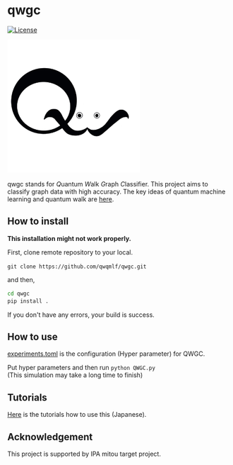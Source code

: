 
# qwgc

[![License](https://img.shields.io/badge/License-Apache%202.0-blue.svg)](https://opensource.org/licenses/Apache-2.0)

<img src="./image/qwgc_logo.png" width="300" height="300">

qwgc stands for *Q*uantum *W*alk *G*raph *C*lassifier.
This project aims to classify graph data with high accuracy.
The key ideas of quantum machine learning and quantum walk are [here](https://qwqmlft.github.io/QuantumFrontier).
<!-- put the link to our web site -->

## How to install

**This installation might not work properly.**

First, clone remote repository to your local.

`git clone https://github.com/qwqmlf/qwgc.git`

and then,

```zsh
cd qwgc
pip install .
```

If you don't have any errors, your build is success.

## How to use

[experiments.toml](https://github.com/qwqmlf/qwgc/blob/master/qwgc/experiments.toml) is the configuration (Hyper parameter) for QWGC.

Put hyper parameters and then run
`python QWGC.py`  
(This simulation may take a long time to finish)

## Tutorials

[Here](./notebook/tutorial.ipynb) is the tutorials how to use this (Japanese).

## Acknowledgement

This project is supported by IPA mitou target project.

